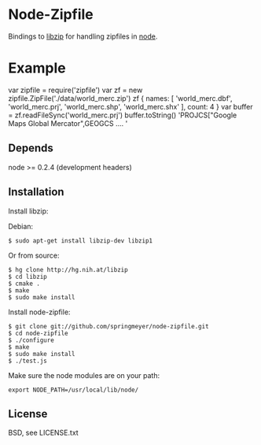 
# Node-Zipfile
      
  Bindings to [libzip](http://nih.at/libzip/libzip.html) for handling zipfiles in [node](http://nodejs.org).


# Example

  var zipfile = require('zipfile')
  var zf = new zipfile.ZipFile('./data/world_merc.zip')
  zf
  { names: [ 'world_merc.dbf', 'world_merc.prj', 'world_merc.shp', 'world_merc.shx' ],
    count: 4 }
  var buffer = zf.readFileSync('world_merc.prj')
  buffer.toString()
  'PROJCS["Google Maps Global Mercator",GEOGCS .... '


## Depends

  node >= 0.2.4 (development headers)


## Installation

  Install libzip:
  
  Debian:
  
    $ sudo apt-get install libzip-dev libzip1
  
  Or from source:

    $ hg clone http://hg.nih.at/libzip
    $ cd libzip
    $ cmake .
    $ make
    $ sudo make install
  
  Install node-zipfile:
  
    $ git clone git://github.com/springmeyer/node-zipfile.git
    $ cd node-zipfile
    $ ./configure
    $ make
    $ sudo make install
    $ ./test.js

  Make sure the node modules are on your path:
  
    export NODE_PATH=/usr/local/lib/node/


## License

  BSD, see LICENSE.txt